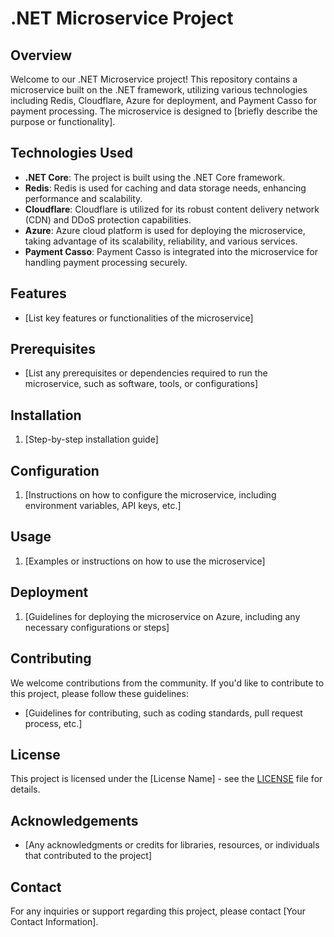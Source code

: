 # .NET Microservice Project

## Overview
Welcome to our .NET Microservice project! This repository contains a microservice built on the .NET framework, utilizing various technologies including Redis, Cloudflare, Azure for deployment, and Payment Casso for payment processing. The microservice is designed to [briefly describe the purpose or functionality].

## Technologies Used
- **.NET Core**: The project is built using the .NET Core framework.
- **Redis**: Redis is used for caching and data storage needs, enhancing performance and scalability.
- **Cloudflare**: Cloudflare is utilized for its robust content delivery network (CDN) and DDoS protection capabilities.
- **Azure**: Azure cloud platform is used for deploying the microservice, taking advantage of its scalability, reliability, and various services.
- **Payment Casso**: Payment Casso is integrated into the microservice for handling payment processing securely.

## Features
- [List key features or functionalities of the microservice]

## Prerequisites
- [List any prerequisites or dependencies required to run the microservice, such as software, tools, or configurations]

## Installation
1. [Step-by-step installation guide]

## Configuration
1. [Instructions on how to configure the microservice, including environment variables, API keys, etc.]

## Usage
1. [Examples or instructions on how to use the microservice]

## Deployment
1. [Guidelines for deploying the microservice on Azure, including any necessary configurations or steps]

## Contributing
We welcome contributions from the community. If you'd like to contribute to this project, please follow these guidelines:
- [Guidelines for contributing, such as coding standards, pull request process, etc.]

## License
This project is licensed under the [License Name] - see the [LICENSE](LICENSE) file for details.

## Acknowledgements
- [Any acknowledgments or credits for libraries, resources, or individuals that contributed to the project]

## Contact
For any inquiries or support regarding this project, please contact [Your Contact Information].

